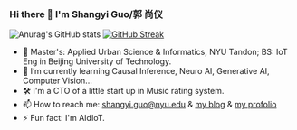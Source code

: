 ### Hi there 👋 I'm Shangyi Guo/郭 尚仪

![Anurag's GitHub stats](https://github-readme-stats.vercel.app/api?username=CaptainCCCP&show_icons=true&theme=transparent)
[![GitHub Streak](https://github-readme-streak-stats.herokuapp.com/?user=CaptainCCCP)](https://git.io/streak-stats)

- 🔭 Master's: Applied Urban Science & Informatics, NYU Tandon;    BS: IoT Eng in Beijing University of Technology.
- 🌱 I’m currently learning Causal Inference, Neuro AI, Generative AI, Computer Vision...
- 🛠 I'm a CTO of a little start up in Music rating system.
- 📫 How to reach me: shangyi.guo@nyu.edu & [my blog](https://captaincccp.github.io/)  &  [my profolio](https://shangyiguo.work/) 
- ⚡ Fun fact: I'm AIdIoT.
